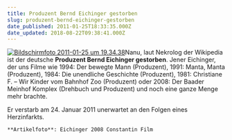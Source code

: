```yaml
---
title: Produzent Bernd Eichinger gestorben
slug: produzent-bernd-eichinger-gestorben
date_published: 2011-01-25T18:33:35.000Z
date_updated: 2018-08-22T09:38:41.000Z
---
```


[![Bildschirmfoto 2011-01-25 um 19.34.38](//picdump.thafaker.de/2011/01/Bildschirmfoto-2011-01-25-um-19.34.38-150x150.png)](http://picdump.thafaker.de/2011/01/Bildschirmfoto-2011-01-25-um-19.34.38.png)Nanu, laut Nekrolog der Wikipedia ist der deutsche **Produzent Bernd Eichinger gestorben**. Jener Eichinger, der uns Filme wie 1994: Der bewegte Mann (Produzent), 1991: Manta, Manta (Produzent), 1984: Die unendliche Geschichte (Produzent), 1981: Christiane F. – Wir Kinder vom Bahnhof Zoo (Produzent) oder 2008: Der Baader Meinhof Komplex (Drehbuch und Produzent) und noch eine ganze Menge mehr brachte.

Er verstarb am 24. Januar 2011 unerwartet an den Folgen eines Herzinfarkts.

`**Artikelfoto**: Eichinger 2008 Constantin Film`
